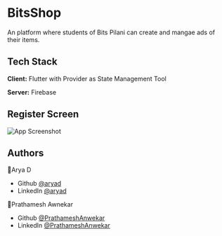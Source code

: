 
# BitsShop

An platform where students of Bits Pilani can create and mangae ads of their items. 
 


## Tech Stack

**Client:** Flutter with Provider as State Management Tool

**Server:** Firebase


## Register Screen

![App Screenshot](https://lh3.googleusercontent.com/a-/AFdZuco2z3tFuFiqvezGZp_rOmD9Sb1rT0JxvBuXiCP5=s360-p-rw-no)


## Authors

👤Arya D
  - Github [@aryad](https://github.com/aryad-16)
  - LinkedIn [@aryad](https://www.linkedin.com/in/aryad1612/)
 
👤Prathamesh Awnekar 
  - Github [@PrathameshAnwekar](https://github.com/PrathameshAnwekar)
  - LinkedIn [@PrathameshAnwekar](https://www.linkedin.com/in/prathamesh-anwekar-b5a261211/)
